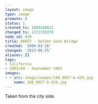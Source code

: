 ```yaml
---
layout: image
type: image
promote: 0
status: 1
created_ts: 1080280821
changed_ts: 1372159370
node_id: 429
title: 00857 - Golden Gate Bridge
created: '2004-03-26'
changed: '2013-06-25'
aliases: []
tags:
- California
- 2003/09 - September 2003
images:
- - src: image/images/108_0857-b-429.jpg
    name: 108_0857-b-429.jpg
---
```

Taken from the city side.
